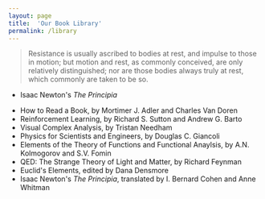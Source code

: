 ```yaml
---
layout: page
title:  'Our Book Library'
permalink: /library
---
```


> Resistance is usually ascribed to bodies at rest, and impulse to those in motion; but motion and rest, as commonly conceived, are only relatively distinguished; nor are those bodies always truly at rest, which commonly are taken to be so.   
- Isaac Newton's *The Principia*

* How to Read a Book, by Mortimer J. Adler and Charles Van Doren
* Reinforcement Learning, by Richard S. Sutton and Andrew G. Barto
* Visual Complex Analysis, by Tristan Needham
* Physics for Scientists and Engineers, by Douglas C. Giancoli
* Elements of the Theory of Functions and Functional Anaylsis, by A.N. Kolmogorov and S.V. Fomin
* QED: The Strange Theory of Light and Matter, by Richard Feynman
* Euclid's Elements, edited by Dana Densmore
* Isaac Newton's *The Principia*, translated by I. Bernard Cohen and Anne Whitman